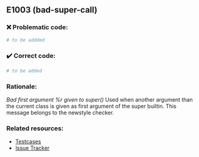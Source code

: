 ## E1003 (bad-super-call)

### :x: Problematic code:

```python
# to be addded
```

### :heavy_check_mark: Correct code:

```python
# to be added
```

### Rationale:

 *Bad first argument %r given to super()*
  Used when another argument than the current class is given as first argument
  of the super builtin. This message belongs to the newstyle checker.



### Related resources:

- [Testcases](#)
- [Issue Tracker](https://github.com/PyCQA/pylint/issues?q=is%3Aissue+%22bad-super-call%22+OR+%22E1003%22)
